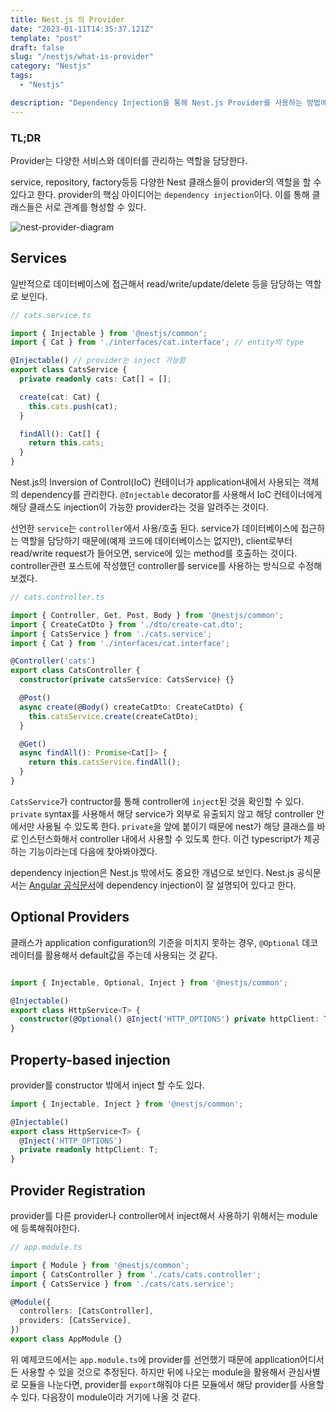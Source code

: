 ```yaml
---
title: Nest.js 의 Provider
date: "2023-01-11T14:35:37.121Z"
template: "post"
draft: false
slug: "/nestjs/what-is-provider"
category: "Nestjs"
tags:
  - "Nestjs"

description: "Dependency Injection을 통해 Nest.js Provider를 사용하는 방법에 대해"
---
```


### TL;DR
Provider는 다양한 서비스와 데이터를 관리하는 역할을 담당한다. 

service, repository, factory등등 다양한 Nest 클래스들이 provider의 역할을 할 수 있다고 한다. provider의 핵심 아이디어는 `dependency injection`이다. 이를 통해 클래스들은 서로 관계를 형성할 수 있다. 

![nest-provider-diagram](https://i.imgur.com/BAWS1Es.png)

## Services
일반적으로 데이터베이스에 접근해서 read/write/update/delete 등을 담당하는 역할로 보인다. 

```typescript
// cats.service.ts

import { Injectable } from '@nestjs/common';
import { Cat } from './interfaces/cat.interface'; // entity의 type

@Injectable() // provider는 inject 가능함
export class CatsService {
  private readonly cats: Cat[] = [];

  create(cat: Cat) {
    this.cats.push(cat);
  }

  findAll(): Cat[] {
    return this.cats;
  }
}
```

Nest.js의 Inversion of Control(IoC) 컨테이너가 application내에서 사용되는 객체의 dependency를 관리한다. `@Injectable` decorator를 사용해서 IoC 컨테이너에게 해당 클래스도 injection이 가능한 provider라는 것을 알려주는 것이다. 

선언한 `service`는 `controller`에서 사용/호출 된다. service가 데이터베이스에 접근하는 역할을 담당하기 때문에(예제 코드에 데이터베이스는 없지만), client로부터 read/write request가 들어오면, service에 있는 method를 호출하는 것이다. controller관련 포스트에 작성했던 controller를 service를 사용하는 방식으로 수정해보겠다. 

```typescript
// cats.controller.ts

import { Controller, Get, Post, Body } from '@nestjs/common';
import { CreateCatDto } from './dto/create-cat.dto';
import { CatsService } from './cats.service';
import { Cat } from './interfaces/cat.interface';

@Controller('cats')
export class CatsController {
  constructor(private catsService: CatsService) {}

  @Post()
  async create(@Body() createCatDto: CreateCatDto) {
    this.catsService.create(createCatDto);
  }

  @Get()
  async findAll(): Promise<Cat[]> {
    return this.catsService.findAll();
  }
}
```

`CatsService`가 contructor를 통해 controller에 `inject`된 것을 확인할 수 있다. `private` syntax를 사용해서 해당 service가 외부로 유출되지 않고 해당 controller 안에서만 사용될 수 있도록 한다. `private`을 앞에 붙이기 때문에 nest가 해당 클래스를 바로 인스턴스화해서 controller 내에서 사용할 수 있도록 한다. 이건 typescript가 제공하는 기능이라는데 다음에 찾아봐야겠다. 

dependency injection은 Nest.js 밖에서도 중요한 개념으로 보인다. Nest.js 공식문서는 [Angular 공식문서](https://angular.io/guide/dependency-injection)에 dependency injection이 잘 설명되어 있다고 한다. 

## Optional Providers

클래스가 application configuration의 기준을 미치지 못하는 경우, `@Optional` 데코레이터를 활용해서 default값을 주는데 사용되는 것 같다. 

```typescript

import { Injectable, Optional, Inject } from '@nestjs/common';

@Injectable()
export class HttpService<T> {
  constructor(@Optional() @Inject('HTTP_OPTIONS') private httpClient: T) {}
}
```

## Property-based injection

provider를 constructor 밖에서 inject 할 수도 있다. 

```typescript
import { Injectable, Inject } from '@nestjs/common';

@Injectable()
export class HttpService<T> {
  @Inject('HTTP_OPTIONS')
  private readonly httpClient: T;
}
```

## Provider Registration

provider를 다른 provider나 controller에서 inject해서 사용하기 위해서는 module에 등록해줘야한다. 

```typescript
// app.module.ts

import { Module } from '@nestjs/common';
import { CatsController } from './cats/cats.controller';
import { CatsService } from './cats/cats.service';

@Module({
  controllers: [CatsController],
  providers: [CatsService],
})
export class AppModule {}
```

위 예제코드에서는 `app.module.ts`에 provider를 선언했기 때문에 application어디서든 사용할 수 있을 것으로 추정된다. 하지만 뒤에 나오는 module을 활용해서 관심사별로 모듈을 나눈다면, provider를 `export`해줘야 다른 모듈에서 해당 provider를 사용할 수 있다. 다음장이 module이라 거기에 나올 것 같다. 